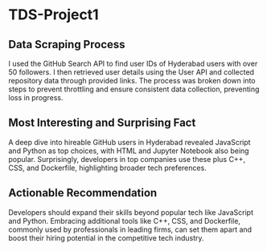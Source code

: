 # TDS-Project1

## Data Scraping Process
I used the GitHub Search API to find user IDs of Hyderabad users with over 50 followers. I then retrieved user details using the User API and collected repository data through provided links. The process was broken down into steps to prevent throttling and ensure consistent data collection, preventing loss in progress.

## Most Interesting and Surprising Fact
A deep dive into hireable GitHub users in Hyderabad revealed JavaScript and Python as top choices, with HTML and Jupyter Notebook also being popular. Surprisingly, developers in top companies use these plus C++, CSS, and Dockerfile, highlighting broader tech preferences.

## Actionable Recommendation
Developers should expand their skills beyond popular tech like JavaScript and Python. Embracing additional tools like C++, CSS, and Dockerfile, commonly used by professionals in leading firms, can set them apart and boost their hiring potential in the competitive tech industry.
